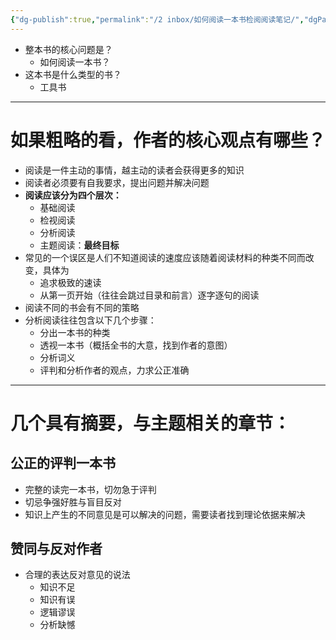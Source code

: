 ```yaml
---
{"dg-publish":true,"permalink":"/2 inbox/如何阅读一本书检阅阅读笔记/","dgPassFrontmatter":true}
---
```



- 整本书的核心问题是？
    - 如何阅读一本书？
- 这本书是什么类型的书？
    - 工具书
----
# 如果粗略的看，作者的核心观点有哪些？
- 阅读是一件主动的事情，越主动的读者会获得更多的知识
- 阅读者必须要有自我要求，提出问题并解决问题
- **阅读应该分为四个层次：** 
    - 基础阅读 
    - 检视阅读
    - 分析阅读
    - 主题阅读：**最终目标**
- 常见的一个误区是人们不知道阅读的速度应该随着阅读材料的种类不同而改变，具体为
    - 追求极致的速读
    - 从第一页开始（往往会跳过目录和前言）逐字逐句的阅读
- 阅读不同的书会有不同的策略
- 分析阅读往往包含以下几个步骤：
    - 分出一本书的种类
    - 透视一本书（概括全书的大意，找到作者的意图）
    - 分析词义
    - 评判和分析作者的观点，力求公正准确

----

# 几个具有摘要，与主题相关的章节：

## 公正的评判一本书

- 完整的读完一本书，切勿急于评判
- 切忌争强好胜与盲目反对
- 知识上产生的不同意见是可以解决的问题，需要读者找到理论依据来解决

## 赞同与反对作者

- 合理的表达反对意见的说法
    - 知识不足
    - 知识有误
    - 逻辑谬误
    - 分析缺憾

